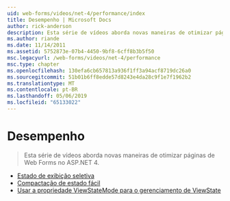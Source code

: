 ```yaml
---
uid: web-forms/videos/net-4/performance/index
title: Desempenho | Microsoft Docs
author: rick-anderson
description: Esta série de vídeos aborda novas maneiras de otimizar páginas de Web Forms no ASP.NET 4.
ms.author: riande
ms.date: 11/14/2011
ms.assetid: 5752873e-07b4-4450-9bf8-6cff8b3b5f50
msc.legacyurl: /web-forms/videos/net-4/performance
msc.type: chapter
ms.openlocfilehash: 130efa6cb657813a936f1ff3a94acf8719dc26a0
ms.sourcegitcommit: 51b01b6ff8edde57d8243e4da28c9f1e7f1962b2
ms.translationtype: MT
ms.contentlocale: pt-BR
ms.lasthandoff: 05/06/2019
ms.locfileid: "65133022"
---
```

# <a name="performance"></a>Desempenho

> Esta série de vídeos aborda novas maneiras de otimizar páginas de Web Forms no ASP.NET 4.

- [Estado de exibição seletiva](aspnet-4-quick-hit-selective-view-state.md)
- [Compactação de estado fácil](aspnet-4-quick-hit-easy-state-compression.md)
- [Usar a propriedade ViewStateMode para o gerenciamento de ViewState](how-do-i-use-the-viewstatemode-property-for-managing-viewstate.md)
